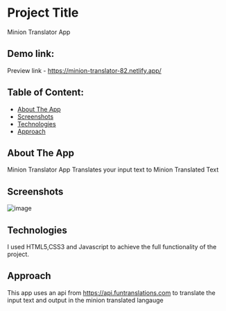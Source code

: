 # Project Title

Minion Translator App

## Demo link:

Preview link - https://minion-translator-82.netlify.app/

## Table of Content:

- [About The App](#about-the-app)
- [Screenshots](#screenshots)
- [Technologies](#technologies)
- [Approach](#approach)


## About The App

Minion Translator App Translates your input text to Minion Translated Text

## Screenshots

![image](https://user-images.githubusercontent.com/61748949/209804300-c9c94535-3e3b-4a02-90b7-8f7728c5f6d8.png)


## Technologies

I used HTML5,CSS3 and Javascript to achieve the full functionality of the project.

## Approach

This app uses an api from https://api.funtranslations.com to translate the input text and output in the minion translated langauge

